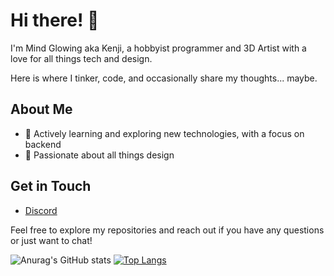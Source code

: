 # Hi there! 👋

I'm Mind Glowing aka Kenji, a hobbyist programmer and 3D Artist with a love for all things tech and design. 

Here is where I tinker, code, and occasionally share my thoughts... maybe.

## About Me
- 🌱 Actively learning and exploring new technologies, with a focus on backend
- 🎨 Passionate about all things design

## Get in Touch
- [Discord](https://discord.com/users/190932547184623616)

Feel free to explore my repositories and reach out if you have any questions or just want to chat!

![Anurag's GitHub stats](https://github-readme-stats.vercel.app/api?username=kenjibailly&show_icons=true&theme=graywhite)
[![Top Langs](https://github-readme-stats.vercel.app/api/top-langs/?username=kenjibailly&layout=compact)](https://github.com/anuraghazra/github-readme-stats)
